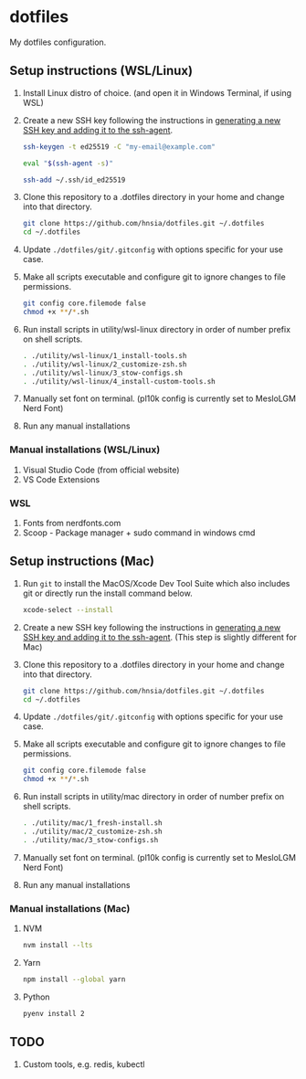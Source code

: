 # dotfiles
My dotfiles configuration.

## Setup instructions (WSL/Linux)
1. Install Linux distro of choice. (and open it in Windows Terminal, if using WSL) 

1. Create a new SSH key following the instructions in [generating a new SSH key and adding it to the ssh-agent](https://docs.github.com/en/authentication/connecting-to-github-with-ssh/generating-a-new-ssh-key-and-adding-it-to-the-ssh-agent).

    ```bash
    ssh-keygen -t ed25519 -C "my-email@example.com"
    ```

    ```bash
    eval "$(ssh-agent -s)"
    ```

    ```bash
    ssh-add ~/.ssh/id_ed25519
    ```


1. Clone this repository to a .dotfiles directory in your home and change into that directory.
    ```bash
    git clone https://github.com/hnsia/dotfiles.git ~/.dotfiles
    cd ~/.dotfiles
    ```

1. Update `./dotfiles/git/.gitconfig` with options specific for your use case.

1. Make all scripts executable and configure git to ignore changes to file permissions.
    ```bash
    git config core.filemode false
    chmod +x **/*.sh
    ```

1. Run install scripts in utility/wsl-linux directory in order of number prefix on shell scripts.
    ```bash
    . ./utility/wsl-linux/1_install-tools.sh
    . ./utility/wsl-linux/2_customize-zsh.sh
    . ./utility/wsl-linux/3_stow-configs.sh
    . ./utility/wsl-linux/4_install-custom-tools.sh
    ```

1. Manually set font on terminal. (pl10k config is currently set to MesloLGM Nerd Font)

1. Run any manual installations

### Manual installations (WSL/Linux)
1. Visual Studio Code (from official website)
2. VS Code Extensions

### WSL
1. Fonts from nerdfonts.com
1. Scoop - Package manager + sudo command in windows cmd

## Setup instructions (Mac)
1. Run `git` to install the MacOS/Xcode Dev Tool Suite which also includes git or directly run the install command below.
    ```bash
    xcode-select --install
    ```

1. Create a new SSH key following the instructions in [generating a new SSH key and adding it to the ssh-agent](https://docs.github.com/en/authentication/connecting-to-github-with-ssh/generating-a-new-ssh-key-and-adding-it-to-the-ssh-agent). (This step is slightly different for Mac)

1. Clone this repository to a .dotfiles directory in your home and change into that directory.
    ```bash
    git clone https://github.com/hnsia/dotfiles.git ~/.dotfiles
    cd ~/.dotfiles
    ```

1. Update `./dotfiles/git/.gitconfig` with options specific for your use case.

1. Make all scripts executable and configure git to ignore changes to file permissions.
    ```bash
    git config core.filemode false
    chmod +x **/*.sh
    ```

1. Run install scripts in utility/mac directory in order of number prefix on shell scripts.
    ```bash
    . ./utility/mac/1_fresh-install.sh
    . ./utility/mac/2_customize-zsh.sh
    . ./utility/mac/3_stow-configs.sh
    ```

1. Manually set font on terminal. (pl10k config is currently set to MesloLGM Nerd Font)

1. Run any manual installations
    

### Manual installations (Mac)
1. NVM
    ```bash
    nvm install --lts
    ```

1. Yarn
    ```bash
    npm install --global yarn
    ```

1. Python
    ```bash
    pyenv install 2
    ```

## TODO
1. Custom tools, e.g. redis, kubectl